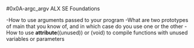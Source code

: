 #0x0A-argc_argv ALX SE Foundations

-How to use arguments passed to your program
-What are two prototypes of main that you know of, 
and in which case do you use one or the other
-How to use __attribute__((unused)) or (void) to 
compile functions with unused variables or parameters
